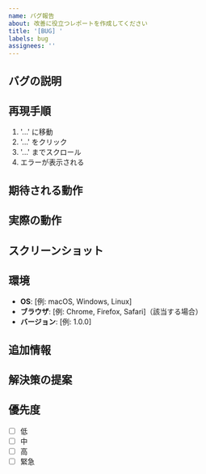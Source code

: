 ```yaml
---
name: バグ報告
about: 改善に役立つレポートを作成してください
title: '[BUG] '
labels: bug
assignees: ''
---
```


## バグの説明
<!-- バグが何であるかを明確かつ簡潔に説明してください -->

## 再現手順
1. '...' に移動
2. '...' をクリック
3. '...' までスクロール
4. エラーが表示される

## 期待される動作
<!-- 期待していた動作を明確かつ簡潔に説明してください -->

## 実際の動作
<!-- 実際に起こった動作を明確かつ簡潔に説明してください -->

## スクリーンショット
<!-- 該当する場合、問題を説明するためのスクリーンショットを追加してください -->

## 環境
- **OS**: [例: macOS, Windows, Linux]
- **ブラウザ**: [例: Chrome, Firefox, Safari]（該当する場合）
- **バージョン**: [例: 1.0.0]

## 追加情報
<!-- 問題に関するその他の情報をここに追加してください -->

## 解決策の提案
<!-- バグの修正方法について提案がある場合は、ここで説明してください -->

## 優先度
- [ ] 低
- [ ] 中
- [ ] 高
- [ ] 緊急
